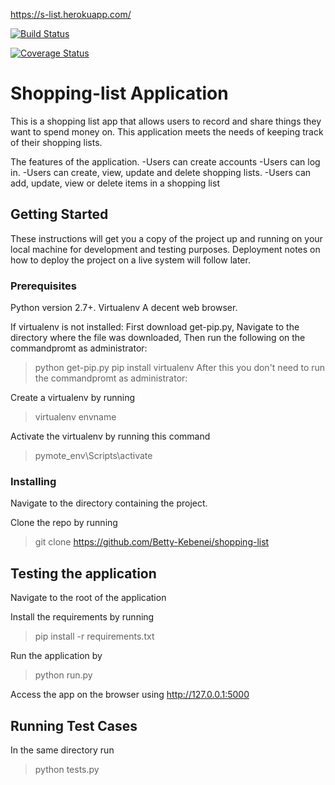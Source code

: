 https://s-list.herokuapp.com/

[![Build Status](https://travis-ci.org/Betty-Kebenei/shopping-list.svg?branch=master)](https://travis-ci.org/Betty-Kebenei/shopping-list)

[![Coverage Status](https://coveralls.io/repos/github/Betty-Kebenei/shopping-list/badge.svg?branch=master)](https://coveralls.io/github/Betty-Kebenei/shopping-list?branch=master)

# Shopping-list Application

This is a shopping list app that allows users to record and share things they want to spend money on. 
This application meets the needs of keeping track of their shopping lists.

The features of the application.
  -Users can create accounts 
  -Users can log in. 
  -Users can create, view, update and delete shopping lists. 
  -Users can add, update, view or delete items in a shopping list
  
## Getting Started
These instructions will get you a copy of the project up and running on your local machine for development and testing purposes. 
Deployment notes on how to deploy the project on a live system will follow later.

### Prerequisites

Python version 2.7+.
Virtualenv
A decent web browser.

If virtualenv is not installed:
First download get-pip.py, 
Navigate to the directory where the file was downloaded,
Then run the following on the commandpromt as administrator:

  >python get-pip.py
  >pip install virtualenv
After this you don't need to run the commandpromt as administrator:

Create a virtualenv by running

  >virtualenv envname

Activate the virtualenv by running this command
  >pymote_env\Scripts\activate

### Installing
Navigate to the directory containing the project.

Clone the repo by running  

  >git clone https://github.com/Betty-Kebenei/shopping-list 

## Testing the application
Navigate to the root of the application

Install the requirements by running

  >pip install -r requirements.txt

Run the application by

  >python run.py

Access the app on the browser using http://127.0.0.1:5000

## Running Test Cases
In the same directory run 

  >python tests.py